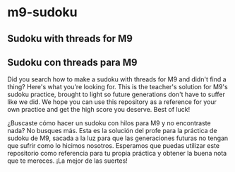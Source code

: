 # m9-sudoku
## Sudoku with threads for M9
## Sudoku con threads para M9

Did you search how to make a sudoku with threads for M9 and didn't find a thing? Here's what you're looking for.
This is the teacher's solution for M9's sudoku practice, brought to light so future generations don't have to suffer like we did.
We hope you can use this repository as a reference for your own practice and get the high score you deserve. 
Best of luck!

¿Buscaste cómo hacer un sudoku con hilos para M9 y no encontraste nada? No busques más.
Esta es la solución del profe para la práctica de sudoku de M9, sacada a la luz para que las generaciones futuras no tengan que sufrir como lo hicimos nosotros.
Esperamos que puedas utilizar este repositorio como referencia para tu propia práctica y obtener la buena nota que te mereces.
¡La mejor de las suertes!
